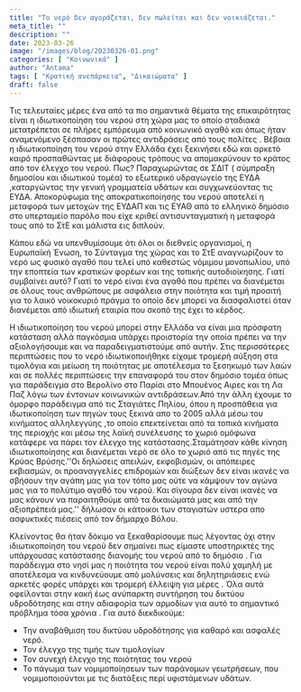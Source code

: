 ```yaml
---
title: "Το νερό δεν αγοράζεται, δεν πωλείται και δεν νοικιάζεται."
meta_title: ""
description: ""
date: 2023-03-26
image: "/images/blog/20230326-01.png"
categories: [ "Κοινωνικά" ]
author: "Antama"
tags: [ "Κρατική ανεπάρκεια", "Δικαιώματα" ]
draft: false
---
```


Τις τελευταίες μέρες ένα από τα πιο σημαντικά θέματα της επικαιρότητας είναι η ιδιωτικοποίηση του νερού στη χώρα μας το
οποίο σταδιακά μετατρέπεται σε πλήρες εμπόρευμα από κοινωνικό αγαθό και όπως ήταν αναμενόμενο ξέσπασαν οι πρώτες
αντιδράσεις από τους πολίτες . Βέβαια η ιδιωτικοποίηση του νερού στην Ελλάδα έχει ξεκινήσει εδώ και αρκετό καιρό
προσπαθώντας με διάφορους τρόπους να απομακρύνουν το κράτος από τον έλεγχο του νερού. Πως? Παραχωρώντας σε ΣΔΙΤ (
σύμπραξη δημοσίου και ιδιωτικού τομέα) το εξωτερικό υδραγωγείο της ΕΥΔΑ ,καταργώντας την γενική γραμματεία υδάτων και
συγχωνεύοντας τις ΕΥΔΑ. Αποκορύφωμα της αποκρατικοποίησης του νερού αποτελεί η μεταφορά των μετοχών της ΕΥΔΑΠ και τις
ΕΥΑΘ από το ελληνικό δημόσιο στο υπερταμείο παρόλο που είχε κριθεί αντισυνταγματική η μεταφορά τους από το ΣτΕ και
μάλιστα εις διπλούν.

Κάπου εδώ να υπενθυμίσουμε ότι όλοι οι διεθνείς οργανισμοί, η Ευρωπαϊκή Ένωση, το Σύνταγμα της χώρας και το ΣτΕ
αναγνωρίζουν το νερό ως φυσικό αγαθό που τελεί υπό καθεστώς νόμιμου μονοπωλίου, υπό την εποπτεία των κρατικών φορέων και
της τοπικής αυτοδιοίκησης. Γιατί συμβαίνει αυτό? Γιατί το νερό είναι ένα αγαθό που πρέπει να διανέμεται σε όλους τους
ανθρώπους με ασφάλεια στην ποιότητα και τιμή προσιτή για το λαικό νοικοκυριό πράγμα το οποίο δεν μπορεί να διασφαλιστεί
όταν διανέμεται από ιδιωτική εταιρία που σκοπό της έχει το κέρδος.

Η ιδιωτικοποίηση του νερού μπορεί στην Ελλάδα να είναι μια πρόσφατη κατάσταση αλλά παγκόσμια υπάρχει προιστορία την
οποία πρέπει να την αξιολογήσουμε και να παραδειγματιστούμε από αυτήν. Στις περισσότερες περιπτώσεις που το νερό
ιδιωτικοποιήθηκε είχαμε τρομερή αύξηση στα τιμολόγια και μείωση τη ποιότητας με αποτέλεσμα το ξεσηκωμό των λαών και σε
πολλές περιπτώσεις την επαναφορά του στον δημόσιο τομέα όπως για παράδειγμα στο Βερολίνο στο Παρίσι στο Μπουένος Αιρες
και τη Λα Παζ λόγω των έντονων κοινωνικών αντιδράσεων.Από την άλλη έχουμε το όμορφο παράδειγμα από τις Σταγιάτες Πηλίου,
όπου η προσπάθεια για ιδωτικοποίηση των πηγών τους ξεκινά απο το 2005 αλλά μέσω του κινήματος αλληλεγγύης ,το οποίο
επεκτείνεται από τα τοπικά κινήματα της περιοχής και μέσω της λαϊκή συνέλευσης το χωριό ομόφωνα κατάφερε να πάρει τον
έλεγχο της κατάστασης.Σταμάτησαν κάθε κίνηση ιδιωτικοποίησης και διανέμεται νερό σε όλο το χωριό από τις πηγές της Κρύας
Βρύσης.''Οι δηλώσεις απειλών, εκφοβισμών, οι απόπειρες εκβιασμών, οι προαναγγελίες επιδρομών και διώξεων δεν είναι
ικανές να σβήσουν την αγάπη μας για τον τόπο μας ούτε να κάμψουν τον αγώνα μας για το πολύτιμο αγαθό του νερού. Και
σίγουρα δεν είναι ικανές να μας κάνουν να παραιτηθούμε από τα δικαιώματά μας και από την αξιοπρέπειά μας.'' δήλωσαν οι
κάτοικοι των σταγιατών υστερα απο ασφυκτικές πιέσεις από τον δήμαρχο Βόλου.

Κλείνοντας θα ήταν δόκιμο να ξεκαθαρίσουμε πως λέγοντας όχι στην ιδιωτικοποίηση του νερού δεν σημαίνει πως είμαστε
υποστηρικτές της υπάρχουσας κατάστασης διανομής του νερού από το δημόσιο . Για παράδειγμα στο νησί μας η ποιότητα του
νερού είναι πολύ χαμηλή με αποτέλεσμα να κινδυνεύουμε από μολύνσεις και δηλητηριάσεις ενώ αρκετές φορές υπάρχει και
τρομερή έλλειψη για μέρες . Όλα αυτά οφείλονται στην κακή έως ανύπαρκτη συντήρηση του δικτύου υδροδότησης και στην
αδιαφορία των αρμοδίων για αυτό το σημαντικό πρόβλημα τόσα χρόνια . Για αυτό διεκδικούμε:

- Την αναβάθμιση του δικτύου υδροδότησης για καθαρό και ασφαλές νερό.
- Τον έλεγχο της τιμής των τιμολογίων
- Τον συνεχή έλεγχο της ποιότητας του νερού
- Το πάγωμα των νομιμοποίησεων των παράνομων γεωτρήσεων, που νομιμοποιούνται με τις διατάξεις περί υφιστάμενων υδάτων.

